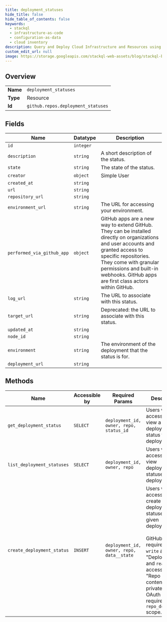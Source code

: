 ```yaml
---
title: deployment_statuses
hide_title: false
hide_table_of_contents: false
keywords:
  - stackql
  - infrastructure-as-code
  - configuration-as-data
  - cloud inventory
description: Query and Deploy Cloud Infrastructure and Resources using SQL
custom_edit_url: null
image: https://storage.googleapis.com/stackql-web-assets/blog/stackql-blog-post-featured-image.png
---
```

  
    

## Overview
<table><tbody>
<tr><td><b>Name</b></td><td><code>deployment_statuses</code></td></tr>
<tr><td><b>Type</b></td><td>Resource</td></tr>
<tr><td><b>Id</b></td><td><code>github.repos.deployment_statuses</code></td></tr>
</tbody></table>

## Fields
| Name | Datatype | Description |
| ---- | -------- | ----------- |
| `id` | `integer` |  |
| `description` | `string` | A short description of the status. |
| `state` | `string` | The state of the status. |
| `creator` | `object` | Simple User |
| `created_at` | `string` |  |
| `url` | `string` |  |
| `repository_url` | `string` |  |
| `environment_url` | `string` | The URL for accessing your environment. |
| `performed_via_github_app` | `object` | GitHub apps are a new way to extend GitHub. They can be installed directly on organizations and user accounts and granted access to specific repositories. They come with granular permissions and built-in webhooks. GitHub apps are first class actors within GitHub. |
| `log_url` | `string` | The URL to associate with this status. |
| `target_url` | `string` | Deprecated: the URL to associate with this status. |
| `updated_at` | `string` |  |
| `node_id` | `string` |  |
| `environment` | `string` | The environment of the deployment that the status is for. |
| `deployment_url` | `string` |  |
## Methods
| Name | Accessible by | Required Params | Description |
| ---- | ------------- | --------------- | ----------- |
| `get_deployment_status` | `SELECT` | `deployment_id, owner, repo, status_id` | Users with pull access can view a deployment status for a deployment: |
| `list_deployment_statuses` | `SELECT` | `deployment_id, owner, repo` | Users with pull access can view deployment statuses for a deployment: |
| `create_deployment_status` | `INSERT` | `deployment_id, owner, repo, data__state` | Users with `push` access can create deployment statuses for a given deployment.<br /><br />GitHub Apps require `read & write` access to "Deployments" and `read-only` access to "Repo contents" (for private repos). OAuth Apps require the `repo_deployment` scope. |
